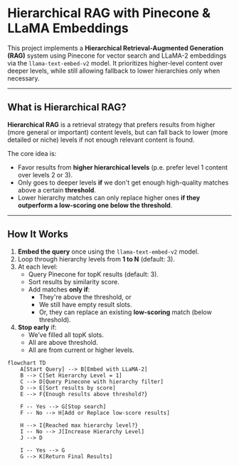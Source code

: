 # Hierarchical RAG with Pinecone & LLaMA Embeddings

This project implements a **Hierarchical Retrieval-Augmented Generation (RAG)** system using Pinecone for vector search and LLaMA-2 embeddings via the `llama-text-embed-v2` model. It prioritizes higher-level content over deeper levels, while still allowing fallback to lower hierarchies only when necessary.

---

## What is Hierarchical RAG?

**Hierarchical RAG** is a retrieval strategy that prefers results from higher (more general or important) content levels, but can fall back to lower (more detailed or niche) levels if not enough relevant content is found.

The core idea is:
- Favor results from **higher hierarchical levels** (p.e. prefer level 1 content over levels 2 or 3).
- Only goes to deeper levels **if** we don't get enough high-quality matches above a certain **threshold**.
- Lower hierarchy matches can only replace higher ones **if they outperform a low-scoring one below the threshold**.

---

## How It Works

1. **Embed the query** once using the `llama-text-embed-v2` model.
2. Loop through hierarchy levels from **1 to N** (default: 3).
3. At each level:
   - Query Pinecone for topK results (default: 3).
   - Sort results by similarity score.
   - Add matches **only if**:
     - They're above the threshold, or
     - We still have empty result slots.
     - Or, they can replace an existing **low-scoring** match (below threshold).
4. **Stop early** if:
   - We’ve filled all topK slots.
   - All are above threshold.
   - All are from current or higher levels.


```mermaid
flowchart TD
    A[Start Query] --> B[Embed with LLaMA-2]
    B --> C[Set Hierarchy Level = 1]
    C --> D[Query Pinecone with hierarchy filter]
    D --> E[Sort results by score]
    E --> F{Enough results above threshold?}
    
    F -- Yes --> G[Stop search]
    F -- No --> H[Add or Replace low-score results]

    H --> I{Reached max hierarchy level?}
    I -- No --> J[Increase Hierarchy Level]
    J --> D

    I -- Yes --> G
    G --> K[Return Final Results]

